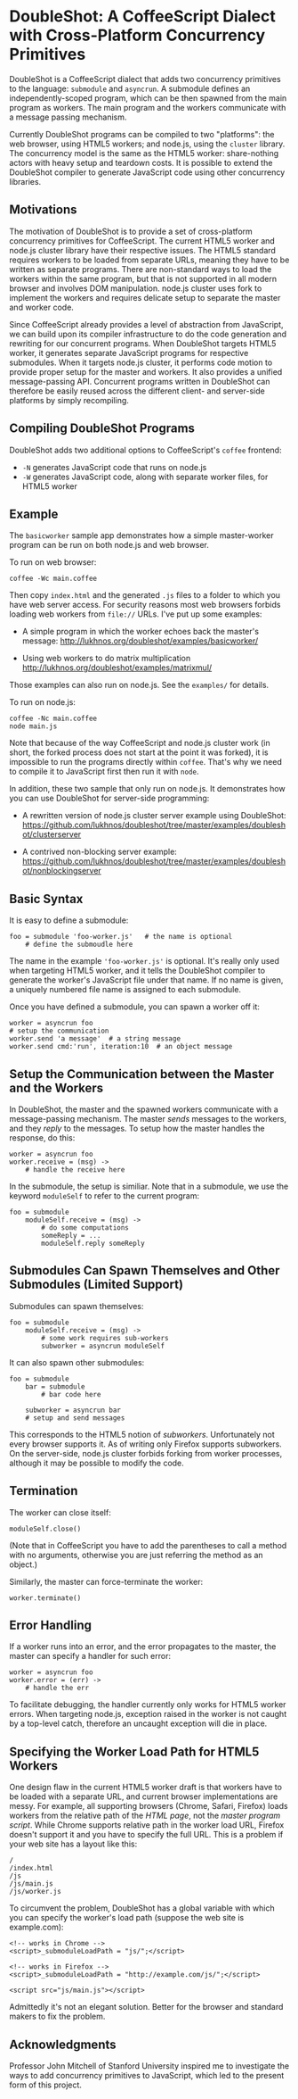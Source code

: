 # DoubleShot: A CoffeeScript Dialect with Cross-Platform Concurrency Primitives

DoubleShot is a CoffeeScript dialect that adds two concurrency primitives to
the language: `submodule` and `asyncrun`. A submodule defines an
independently-scoped program, which can be then spawned from the main program
as workers. The main program and the workers communicate with a message
passing mechanism.

Currently DoubleShot programs can be compiled to two "platforms": the web
browser, using HTML5 workers; and node.js, using the `cluster` library. The
concurrency model is the same as the HTML5 worker: share-nothing actors with
heavy setup and teardown costs. It is possible to extend the DoubleShot
compiler to generate JavaScript code using other concurrency libraries.


## Motivations

The motivation of DoubleShot is to provide a set of cross-platform concurrency
primitives for CoffeeScript. The current HTML5 worker and node.js cluster
library have their respective issues. The HTML5 standard requires workers to
be loaded from separate URLs, meaning they have to be written as separate
programs. There are non-standard ways to load the workers within the same
program, but that is not supported in all modern browser and involves DOM
manipulation. node.js cluster uses fork to implement the workers and requires
delicate setup to separate the master and worker code.

Since CoffeeScript already provides a level of abstraction from JavaScript, we
can build upon its compiler infrastructure to do the code generation and
rewriting for our concurrent programs. When DoubleShot targets HTML5 worker,
it generates separate JavaScript programs for respective submodules. When it
targets node.js cluster, it performs code motion to provide proper setup for
the master and workers. It also provides a unified message-passing API.
Concurrent programs written in DoubleShot can therefore be easily reused
across the different client- and server-side platforms by simply recompiling.


## Compiling DoubleShot Programs

DoubleShot adds two additional options to CoffeeScript's `coffee` frontend:

*   `-N` generates JavaScript code that runs on node.js
*   `-W` generates JavaScript code, along with separate worker files, for
    HTML5 worker

## Example

The `basicworker` sample app demonstrates how a simple master-worker program
can be run on both node.js and web browser.

To run on web browser:

    coffee -Wc main.coffee

Then copy `index.html` and the generated `.js` files to a folder to which you
have web server access. For security reasons most web browsers forbids loading
web workers from `file://` URLs. I've put up some examples:

*   A simple program in which the worker echoes back the master's message:
    http://lukhnos.org/doubleshot/examples/basicworker/
    
*   Using web workers to do matrix multiplication
    http://lukhnos.org/doubleshot/examples/matrixmul/

Those examples can also run on node.js. See the `examples/` for details.

To run on node.js:

    coffee -Nc main.coffee
    node main.js

Note that because of the way CoffeeScript and node.js cluster work (in short,
the forked process does not start at the point it was forked), it is
impossible to run the programs directly within `coffee`. That's why we need to
compile it to JavaScript first then run it with `node`.

In addition, these two sample that only run on node.js. It demonstrates how
you can use DoubleShot for server-side programming:

*   A rewritten version of node.js cluster server example using DoubleShot:
    https://github.com/lukhnos/doubleshot/tree/master/examples/doubleshot/clusterserver
    
*   A contrived non-blocking server example:
    https://github.com/lukhnos/doubleshot/tree/master/examples/doubleshot/nonblockingserver    


## Basic Syntax

It is easy to define a submodule:

    foo = submodule 'foo-worker.js'   # the name is optional
        # define the submoudle here

The name in the example `'foo-worker.js'` is optional. It's really only used
when targeting HTML5 worker, and it tells the DoubleShot compiler to generate
the worker's JavaScript file under that name. If no name is given, a uniquely
numbered file name is assigned to each submodule.

Once you have defined a submodule, you can spawn a worker off it:

    worker = asyncrun foo
    # setup the communication
    worker.send 'a message'  # a string message
    worker.send cmd:'run', iteration:10  # an object message


## Setup the Communication between the Master and the Workers

In DoubleShot, the master and the spawned workers communicate with a
message-passing mechanism. The master *sends* messages to the workers, and
they *reply* to the messages. To setup how the master handles the response, do
this:

    worker = asyncrun foo
    worker.receive = (msg) ->
        # handle the receive here

In the submodule, the setup is similiar. Note that in a submodule, we use the
keyword `moduleSelf` to refer to the current program:

    foo = submodule
        moduleSelf.receive = (msg) ->
            # do some computations
            someReply = ...
            moduleSelf.reply someReply


## Submodules Can Spawn Themselves and Other Submodules (Limited Support)

Submodules can spawn themselves:

    foo = submodule
        moduleSelf.receive = (msg) ->
            # some work requires sub-workers
            subworker = asyncrun moduleSelf
            
It can also spawn other submodules:

    foo = submodule
        bar = submodule
            # bar code here
            
        subworker = asyncrun bar
        # setup and send messages

This corresponds to the HTML5 notion of *subworkers*. Unfortunately not every
browser supports it. As of writing only Firefox supports subworkers. On the
server-side, node.js cluster forbids forking from worker processes, although
it may be possible to modify the code.


## Termination

The worker can close itself:

    moduleSelf.close()

(Note that in CoffeeScript you have to add the parentheses to call a method
with no arguments, otherwise you are just referring the method as an object.)

Similarly, the master can force-terminate the worker:

    worker.terminate()


## Error Handling

If a worker runs into an error, and the error propagates to the master, the
master can specify a handler for such error:

    worker = asyncrun foo
    worker.error = (err) ->
        # handle the err

To facilitate debugging, the handler currently only works for HTML5 worker
errors. When targeting node.js, exception raised in the worker is not caught
by a top-level catch, therefore an uncaught exception will die in place.


## Specifying the Worker Load Path for HTML5 Workers

One design flaw in the current HTML5 worker draft is that workers have to be
loaded with a separate URL, and current browser implementations are messy. For
example, all supporting browsers (Chrome, Safari, Firefox) loads workers from
the relative path of the *HTML page*, not the *master program script*. While
Chrome supports relative path in the worker load URL, Firefox doesn't support
it and you have to specify the full URL. This is a problem if your web site
has a layout like this:

    /
    /index.html
    /js
    /js/main.js
    /js/worker.js

To circumvent the problem, DoubleShot has a global variable with which you can
specify the worker's load path (suppose the web site is example.com):

    <!-- works in Chrome -->
    <script>_submoduleLoadPath = "js/";</script>

    <!-- works in Firefox -->
    <script>_submoduleLoadPath = "http://example.com/js/";</script>

    <script src="js/main.js"></script>

Admittedly it's not an elegant solution. Better for the browser and standard
makers to fix the problem.


## Acknowledgments

Professor John Mitchell of Stanford University inspired me to investigate the
ways to add concurrency primitives to JavaScript, which led to the present
form of this project.

